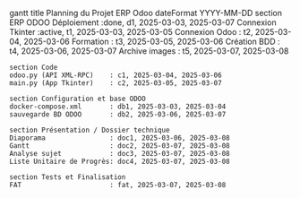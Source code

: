 gantt
    title Planning du Projet ERP Odoo
    dateFormat  YYYY-MM-DD
    section ERP ODOO
    Déploiement              :done, d1, 2025-03-03, 2025-03-07
    Connexion Tkinter        :active, t1, 2025-03-03, 2025-03-05
    Connexion Odoo           : t2, 2025-03-04, 2025-03-06
    Formation                : t3, 2025-03-05, 2025-03-06
    Création BDD             : t4, 2025-03-06, 2025-03-07
    Archive images           : t5, 2025-03-07, 2025-03-08
    
    section Code
    odoo.py (API XML-RPC)    : c1, 2025-03-04, 2025-03-06
    main.py (App Tkinter)    : c2, 2025-03-05, 2025-03-07
    
    section Configuration et base ODOO
    docker-compose.xml       : db1, 2025-03-03, 2025-03-04
    sauvegarde BD ODOO       : db2, 2025-03-06, 2025-03-07
    
    section Présentation / Dossier technique
    Diaporama                : doc1, 2025-03-06, 2025-03-08
    Gantt                    : doc2, 2025-03-07, 2025-03-08
    Analyse sujet            : doc3, 2025-03-07, 2025-03-08
    Liste Unitaire de Progrès: doc4, 2025-03-07, 2025-03-08
    
    section Tests et Finalisation
    FAT                      : fat, 2025-03-07, 2025-03-08
